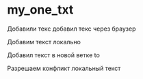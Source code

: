 ﻿# my_one_txt
Добавили текс
добавил текс через браузер

Добавим текст локально

Добавил текст в новой ветке to

Разрешаем конфликт локальный текст
